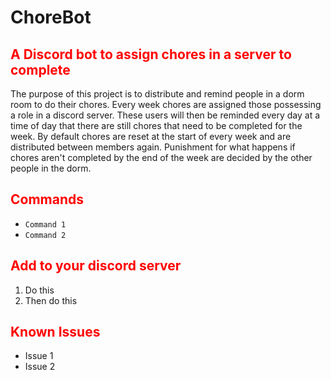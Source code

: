 
# ChoreBot
<h2 id="subtitle">A Discord bot to assign chores in a server to complete</h2>


The purpose of this project is to distribute and remind people in a dorm room to do their chores. Every week chores are assigned those possessing a role in a discord server. These users will then be reminded every day at a time of day that there are still chores that need to be completed for the week. By default chores are reset at the start of every week and are distributed between members again. Punishment for what happens if chores aren't completed by the end of the week are decided by the other people in the dorm. 

## Commands
* `Command 1`
* `Command 2`

## Add to your discord server
1. Do this
2. Then do this

## Known Issues
* Issue 1
* Issue 2

<style>
	h2 {
	color: red;
	}
</style>
